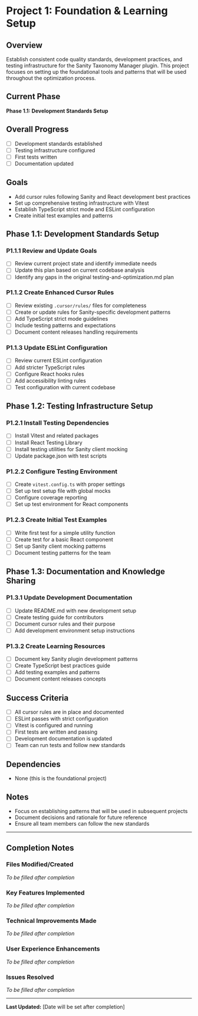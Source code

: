 # Project 1: Foundation & Learning Setup

## Overview
Establish consistent code quality standards, development practices, and testing infrastructure for the Sanity Taxonomy Manager plugin. This project focuses on setting up the foundational tools and patterns that will be used throughout the optimization process.

## Current Phase
**Phase 1.1: Development Standards Setup**

## Overall Progress
- [ ] Development standards established
- [ ] Testing infrastructure configured
- [ ] First tests written
- [ ] Documentation updated

## Goals
- Add cursor rules following Sanity and React development best practices
- Set up comprehensive testing infrastructure with Vitest
- Establish TypeScript strict mode and ESLint configuration
- Create initial test examples and patterns

## Phase 1.1: Development Standards Setup

### P1.1.1 Review and Update Goals
- [ ] Review current project state and identify immediate needs
- [ ] Update this plan based on current codebase analysis
- [ ] Identify any gaps in the original testing-and-optimization.md plan

### P1.1.2 Create Enhanced Cursor Rules
- [ ] Review existing `.cursor/rules/` files for completeness
- [ ] Create or update rules for Sanity-specific development patterns
- [ ] Add TypeScript strict mode guidelines
- [ ] Include testing patterns and expectations
- [ ] Document content releases handling requirements

### P1.1.3 Update ESLint Configuration
- [ ] Review current ESLint configuration
- [ ] Add stricter TypeScript rules
- [ ] Configure React hooks rules
- [ ] Add accessibility linting rules
- [ ] Test configuration with current codebase

## Phase 1.2: Testing Infrastructure Setup

### P1.2.1 Install Testing Dependencies
- [ ] Install Vitest and related packages
- [ ] Install React Testing Library
- [ ] Install testing utilities for Sanity client mocking
- [ ] Update package.json with test scripts

### P1.2.2 Configure Testing Environment
- [ ] Create `vitest.config.ts` with proper settings
- [ ] Set up test setup file with global mocks
- [ ] Configure coverage reporting
- [ ] Set up test environment for React components

### P1.2.3 Create Initial Test Examples
- [ ] Write first test for a simple utility function
- [ ] Create test for a basic React component
- [ ] Set up Sanity client mocking patterns
- [ ] Document testing patterns for the team

## Phase 1.3: Documentation and Knowledge Sharing

### P1.3.1 Update Development Documentation
- [ ] Update README.md with new development setup
- [ ] Create testing guide for contributors
- [ ] Document cursor rules and their purpose
- [ ] Add development environment setup instructions

### P1.3.2 Create Learning Resources
- [ ] Document key Sanity plugin development patterns
- [ ] Create TypeScript best practices guide
- [ ] Add testing examples and patterns
- [ ] Document content releases concepts

## Success Criteria
- [ ] All cursor rules are in place and documented
- [ ] ESLint passes with strict configuration
- [ ] Vitest is configured and running
- [ ] First tests are written and passing
- [ ] Development documentation is updated
- [ ] Team can run tests and follow new standards

## Dependencies
- None (this is the foundational project)

## Notes
- Focus on establishing patterns that will be used in subsequent projects
- Document decisions and rationale for future reference
- Ensure all team members can follow the new standards

---

## Completion Notes

### Files Modified/Created
*To be filled after completion*

### Key Features Implemented
*To be filled after completion*

### Technical Improvements Made
*To be filled after completion*

### User Experience Enhancements
*To be filled after completion*

### Issues Resolved
*To be filled after completion*

---

**Last Updated:** [Date will be set after completion] 